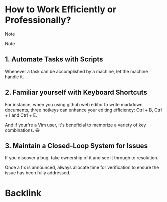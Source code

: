 # How to Work Efficiently or Professionally?
> [!NOTE]
> Note

## 1. Automate Tasks with Scripts
Whenever a task can be accomplished by a machine, let the machine handle it.


## 2. Familiar yourself with Keyboard Shortcuts
For instance, when you using github web editor to write markdown documents, three hotkeys can enhance your editing efficiency: Ctrl + B, Ctrl + I and Ctrl + E.

And if your're a Vim user, it's beneficial to memorize a variety of key combinations. 😆

## 3. Maintain a Closed-Loop System for Issues
If you discover a bug, take ownership of it and see it through to resolution. 

Once a fix is announced, always allocate time for verification to ensure the issue has been fully addressed.


# Backlink

